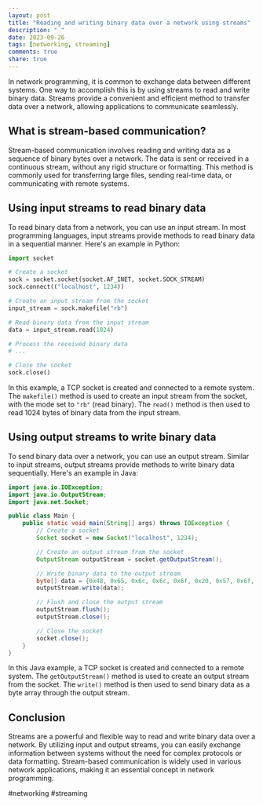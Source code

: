 ```yaml
---
layout: post
title: "Reading and writing binary data over a network using streams"
description: " "
date: 2023-09-26
tags: [networking, streaming]
comments: true
share: true
---
```


In network programming, it is common to exchange data between different systems. One way to accomplish this is by using streams to read and write binary data. Streams provide a convenient and efficient method to transfer data over a network, allowing applications to communicate seamlessly.

## What is stream-based communication?

Stream-based communication involves reading and writing data as a sequence of binary bytes over a network. The data is sent or received in a continuous stream, without any rigid structure or formatting. This method is commonly used for transferring large files, sending real-time data, or communicating with remote systems.

## Using input streams to read binary data

To read binary data from a network, you can use an input stream. In most programming languages, input streams provide methods to read binary data in a sequential manner. Here's an example in Python:

```python
import socket

# Create a socket
sock = socket.socket(socket.AF_INET, socket.SOCK_STREAM)
sock.connect(("localhost", 1234))

# Create an input stream from the socket
input_stream = sock.makefile("rb")

# Read binary data from the input stream
data = input_stream.read(1024)

# Process the received binary data
# ...

# Close the socket
sock.close()
```

In this example, a TCP socket is created and connected to a remote system. The `makefile()` method is used to create an input stream from the socket, with the mode set to `"rb"` (read binary). The `read()` method is then used to read 1024 bytes of binary data from the input stream.

## Using output streams to write binary data

To send binary data over a network, you can use an output stream. Similar to input streams, output streams provide methods to write binary data sequentially. Here's an example in Java:

```java
import java.io.IOException;
import java.io.OutputStream;
import java.net.Socket;

public class Main {
    public static void main(String[] args) throws IOException {
        // Create a socket
        Socket socket = new Socket("localhost", 1234);

        // Create an output stream from the socket
        OutputStream outputStream = socket.getOutputStream();

        // Write binary data to the output stream
        byte[] data = {0x48, 0x65, 0x6c, 0x6c, 0x6f, 0x20, 0x57, 0x6f, 0x72, 0x6c, 0x64};
        outputStream.write(data);

        // Flush and close the output stream
        outputStream.flush();
        outputStream.close();

        // Close the socket
        socket.close();
    }
}
```

In this Java example, a TCP socket is created and connected to a remote system. The `getOutputStream()` method is used to create an output stream from the socket. The `write()` method is then used to send binary data as a byte array through the output stream.

## Conclusion

Streams are a powerful and flexible way to read and write binary data over a network. By utilizing input and output streams, you can easily exchange information between systems without the need for complex protocols or data formatting. Stream-based communication is widely used in various network applications, making it an essential concept in network programming.

#networking #streaming